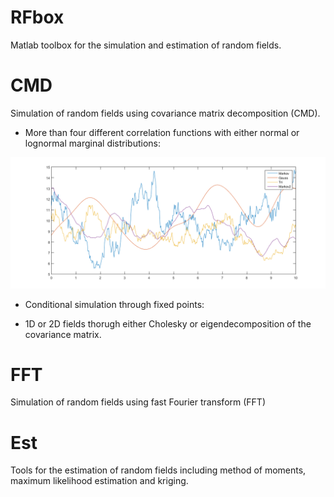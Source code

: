 # RFbox
Matlab toolbox for the simulation and estimation of random fields.

# CMD
Simulation of random fields using covariance matrix decomposition (CMD).

* More than four different correlation functions with either normal or lognormal marginal distributions:

![Alt text](realisations.png?raw=true "Optional Title")

* Conditional simulation through fixed points:

* 1D or 2D fields thorugh either Cholesky or eigendecomposition of the covariance matrix.

# FFT
Simulation of random fields using fast Fourier transform (FFT)

# Est
Tools for the estimation of random fields including method of moments, maximum likelihood estimation and kriging.
